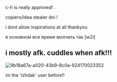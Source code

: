 c-h is really approved! .

copiers/idea stealer dni !

i dont allow inspirations at all thankyou

в основном все время молчать так [w2i]

i mostly afk. cuddles when afk!!!
-
  ![9b18a67a-a020-43b9-8c0a-924170023352](https://github.com/user-attachments/assets/30720dfc-1928-4980-9d7a-9f53e4550bb3)

im the 'izhdak' user before!!

<!---
pieck-f1nger/pieck-f1nger is a ✨ special ✨ repository because its `README.md` (this file) appears on your GitHub profile.
You can click the Preview link to take a look at your changes.
--->
